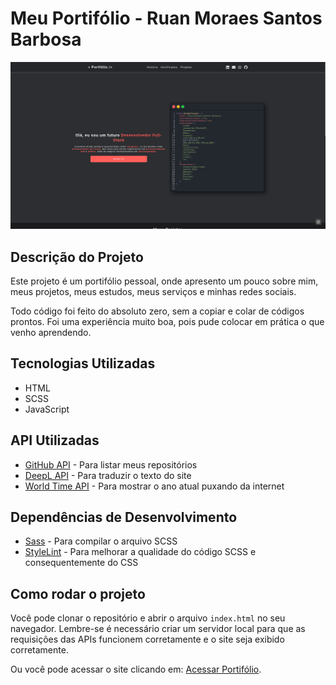 # Meu Portifólio - Ruan Moraes Santos Barbosa

![Imagem do Portifólio](readme-medias/Captura%20de%20tela%20de%202024-08-17%2018-42-33.png)

## Descrição do Projeto

Este projeto é um portifólio pessoal, onde apresento um pouco sobre mim, meus projetos, meus estudos, meus serviços e minhas redes sociais.

Todo código foi feito do absoluto zero, sem a copiar e colar de códigos prontos. Foi uma experiência muito boa, pois pude colocar em prática o que venho aprendendo.

## Tecnologias Utilizadas

- HTML
- SCSS
- JavaScript

## API Utilizadas

- [GitHub API](https://developer.github.com/v3/) - Para listar meus repositórios
- [DeepL API](https://www.deepl.com/docs-api/) - Para traduzir o texto do site
- [World Time API](http://worldtimeapi.org/) - Para mostrar o ano atual puxando da internet

## Dependências de Desenvolvimento

- [Sass](https://sass-lang.com/) - Para compilar o arquivo SCSS
- [StyleLint](https://stylelint.io/) - Para melhorar a qualidade do código SCSS e consequentemente do CSS

## Como rodar o projeto

Você pode clonar o repositório e abrir o arquivo `index.html` no seu navegador. Lembre-se é necessário criar um servidor local para que as requisições das APIs funcionem corretamente e o site seja exibido corretamente.

Ou você pode acessar o site clicando em: [Acessar Portifólio](https://ruan-moraes.github.io/Portifolio-2024/).
